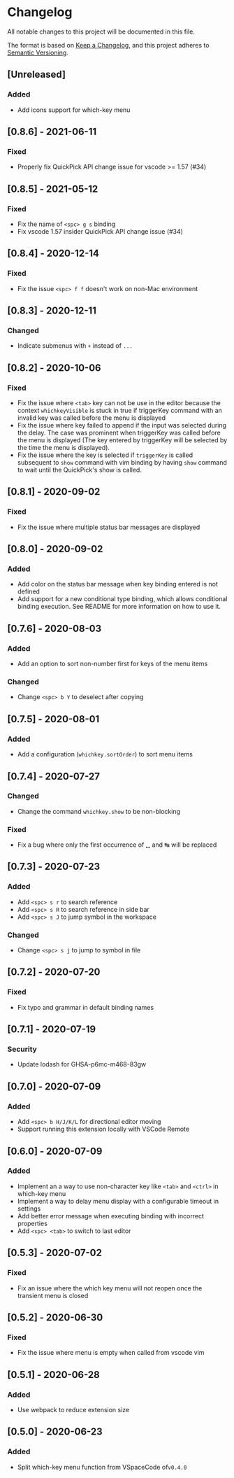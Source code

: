 # Changelog

All notable changes to this project will be documented in this file.

The format is based on [Keep a Changelog](https://keepachangelog.com/en/1.0.0/),
and this project adheres to [Semantic Versioning](https://semver.org/spec/v2.0.0.html).

## [Unreleased]

### Added

- Add icons support for which-key menu

## [0.8.6] - 2021-06-11

### Fixed

- Properly fix QuickPick API change issue for vscode >= 1.57 (#34)

## [0.8.5] - 2021-05-12

### Fixed

- Fix the name of `<spc> g s` binding
- Fix vscode 1.57 insider QuickPick API change issue (#34)

## [0.8.4] - 2020-12-14

### Fixed

- Fix the issue `<spc> f f` doesn't work on non-Mac environment

## [0.8.3] - 2020-12-11

### Changed

- Indicate submenus with `+` instead of `...`

## [0.8.2] - 2020-10-06

### Fixed

- Fix the issue where `<tab>` key can not be use in the editor because the context `whichkeyVisible` is stuck in true if triggerKey command with an invalid key was called before the menu is displayed
- Fix the issue where key failed to append if the input was selected during the delay. The case was prominent when triggerKey was called before the menu is displayed (The key entered by triggerKey will be selected by the time the menu is displayed).
- Fix the issue where the key is selected if `triggerKey` is called subsequent to `show` command with vim binding by having `show` command to wait until the QuickPick's show is called.

## [0.8.1] - 2020-09-02

### Fixed

- Fix the issue where multiple status bar messages are displayed

## [0.8.0] - 2020-09-02

### Added

- Add color on the status bar message when key binding entered is not defined
- Add support for a new conditional type binding, which allows conditional binding execution. See README for more information on how to use it.

## [0.7.6] - 2020-08-03

### Added

- Add an option to sort non-number first for keys of the menu items

### Changed

- Change `<spc> b Y` to deselect after copying

## [0.7.5] - 2020-08-01

### Added

- Add a configuration (`whichkey.sortOrder`) to sort menu items

## [0.7.4] - 2020-07-27

### Changed

- Change the command `whichkey.show` to be non-blocking

### Fixed

- Fix a bug where only the first occurrence of ␣ and ↹ will be replaced

## [0.7.3] - 2020-07-23

### Added

- Add `<spc> s r` to search reference
- Add `<spc> s R` to search reference in side bar
- Add `<spc> s J` to jump symbol in the workspace

### Changed

- Change `<spc> s j` to jump to symbol in file

## [0.7.2] - 2020-07-20

### Fixed

- Fix typo and grammar in default binding names

## [0.7.1] - 2020-07-19

### Security

- Update lodash for GHSA-p6mc-m468-83gw

## [0.7.0] - 2020-07-09

### Added

- Add `<spc> b H/J/K/L` for directional editor moving
- Support running this extension locally with VSCode Remote

## [0.6.0] - 2020-07-09

### Added

- Implement an a way to use non-character key like `<tab>` and `<ctrl>` in which-key menu
- Implement a way to delay menu display with a configurable timeout in settings
- Add better error message when executing binding with incorrect properties
- Add `<spc> <tab>` to switch to last editor

## [0.5.3] - 2020-07-02

### Fixed

- Fix an issue where the which key menu will not reopen once the transient menu is closed

## [0.5.2] - 2020-06-30

### Fixed

- Fix the issue where menu is empty when called from vscode vim

## [0.5.1] - 2020-06-28

### Added

- Use webpack to reduce extension size

## [0.5.0] - 2020-06-23

### Added

- Split which-key menu function from VSpaceCode of`v0.4.0`
